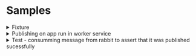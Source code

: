 # Samples

<details>
 <summary>Fixture</summary>

<!--codeinclude-->
[](../../tests/Samples.Worker.RabbitMq.Tests/Shared/TestFixture.cs)
<!--/codeinclude-->

</details>

<details>
 <summary>Publishing on app run in worker service</summary>

<!--codeinclude-->
[](../../samples/Samples.Worker.RabbitMq/RabbitPublishingWorker.cs)
<!--/codeinclude-->

</details>

<details>
 <summary>Test - consumming message from rabbit to assert that it was published sucessfully</summary>

<!--codeinclude-->
[](../../tests/Samples.Worker.RabbitMq.Tests/RabbitPublisherTests.cs)
<!--/codeinclude-->

</details>